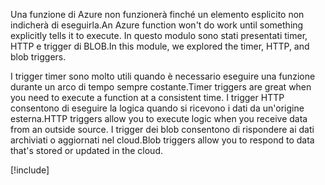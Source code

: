 <span data-ttu-id="96b3f-101">Una funzione di Azure non funzionerà finché un elemento esplicito non indicherà di eseguirla.</span><span class="sxs-lookup"><span data-stu-id="96b3f-101">An Azure function won't do work until something explicitly tells it to execute.</span></span> <span data-ttu-id="96b3f-102">In questo modulo sono stati presentati timer, HTTP e trigger di BLOB.</span><span class="sxs-lookup"><span data-stu-id="96b3f-102">In this module, we explored the timer, HTTP, and blob triggers.</span></span>

<span data-ttu-id="96b3f-103">I trigger timer sono molto utili quando è necessario eseguire una funzione durante un arco di tempo sempre costante.</span><span class="sxs-lookup"><span data-stu-id="96b3f-103">Timer triggers are great when you need to execute a function at a consistent time.</span></span> <span data-ttu-id="96b3f-104">I trigger HTTP consentono di eseguire la logica quando si ricevono i dati da un'origine esterna.</span><span class="sxs-lookup"><span data-stu-id="96b3f-104">HTTP triggers allow you to execute logic when you receive data from an outside source.</span></span> <span data-ttu-id="96b3f-105">I trigger dei blob consentono di rispondere ai dati archiviati o aggiornati nel cloud.</span><span class="sxs-lookup"><span data-stu-id="96b3f-105">Blob triggers allow you to respond to data that's stored or updated in the cloud.</span></span>

[!include[](../../../includes/azure-sandbox-cleanup.md)]